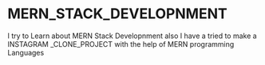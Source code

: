 # MERN_STACK_DEVELOPNMENT
I try to Learn about MERN Stack Developnment also I have a tried to make a INSTAGRAM _CLONE_PROJECT with the help of MERN programming Languages
